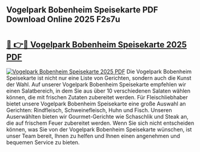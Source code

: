 ## Vogelpark Bobenheim Speisekarte PDF Download Online 2025 F2s7u

# <h2><a href="http://gcds4v.nevu.top/?p=Vogelpark+Bobenheim+Speisekarte">🔗 👉🔴 Vogelpark Bobenheim Speisekarte 2025 PDF</a></h2>

[![Vogelpark Bobenheim Speisekarte 2025 PDF](https://i.imgur.com/dBaPXMq.png)](http://gcds4v.nevu.top/?p=Vogelpark+Bobenheim+Speisekarte)
Die Vogelpark Bobenheim Speisekarte ist nicht nur eine Liste von Gerichten, sondern auch die Kunst der Wahl. Auf unserer Vogelpark Bobenheim Speisekarte empfehlen wir einen Salatbereich, in dem Sie aus über 10 verschiedenen Salaten wählen können, die mit frischen Zutaten zubereitet werden. Für Fleischliebhaber bietet unsere Vogelpark Bobenheim Speisekarte eine große Auswahl an Gerichten: Rindfleisch, Schweinefleisch, Huhn und Fisch. Unseren Auserwählten bieten wir Gourmet-Gerichte wie Schaschlik und Steak an, die auf frischem Feuer zubereitet werden. Wenn Sie sich nicht entscheiden können, was Sie von der Vogelpark Bobenheim Speisekarte wünschen, ist unser Team bereit, Ihnen zu helfen und Ihnen einen angenehmen und bequemen Service zu bieten.
